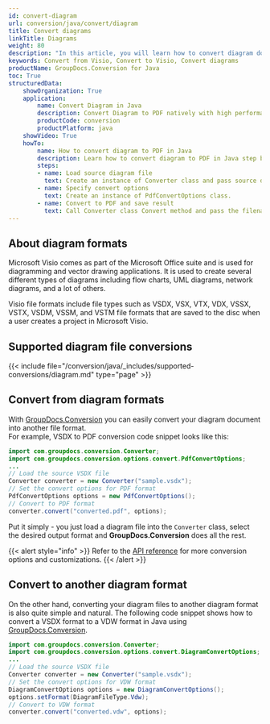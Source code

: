 ```yaml
---
id: convert-diagram
url: conversion/java/convert/diagram
title: Convert diagrams
linkTitle: Diagrams
weight: 80
description: "In this article, you will learn how to convert diagram documents to other formats or another diagram format with GroupDocs.Conversion for Java."
keywords: Convert from Visio, Convert to Visio, Convert diagrams
productName: GroupDocs.Conversion for Java
toc: True
structuredData:
    showOrganization: True
    application:    
        name: Convert Diagram in Java    
        description: Convert Diagram to PDF natively with high performance using Java language and GroupDocs.Conversion for Java APIs
        productCode: conversion
        productPlatform: java 
    showVideo: True
    howTo:
        name: How to convert diagram to PDF in Java 
        description: Learn how to convert diagram to PDF in Java step by step
        steps:
        - name: Load source diagram file 
          text: Create an instance of Converter class and pass source diagram file path as a constructor parameter. You may specify absolute or relative file paths as per your requirements. 
        - name: Specify convert options 
          text: Create an instance of PdfConvertOptions class.
        - name: Convert to PDF and save result 
          text: Call Converter class Convert method and pass the filename for the converted PDF file and the PdfConvertOptions object from the previous step as parameters.
---
```


## About diagram formats

Microsoft Visio comes as part of the Microsoft Office suite and is used for diagramming and vector drawing applications. It is used to create several different types of diagrams including flow charts, UML diagrams, network diagrams, and a lot of others.

Visio file formats include file types such as VSDX, VSX, VTX, VDX, VSSX, VSTX, VSDM, VSSM, and VSTM file formats that are saved to the disc when a user creates a project in Microsoft Visio.

## Supported diagram file conversions

{{< include file="/conversion/java/_includes/supported-conversions/diagram.md" type="page" >}}

## Convert from diagram formats

With [GroupDocs.Conversion](https://products.groupdocs.com/conversion/java) you can easily convert your diagram document into another file format.  
For example, VSDX to PDF conversion code snippet looks like this:

```java
import com.groupdocs.conversion.Converter;
import com.groupdocs.conversion.options.convert.PdfConvertOptions;
...
// Load the source VSDX file
Converter converter = new Converter("sample.vsdx");
// Set the convert options for PDF format
PdfConvertOptions options = new PdfConvertOptions();
// Convert to PDF format
converter.convert("converted.pdf", options);
```

Put it simply - you just load a diagram file into the `Converter` class, select the desired output format and **GroupDocs.Conversion** does all the rest.  

{{< alert style="info" >}}
Refer to the [API reference](https://reference.groupdocs.com/conversion/java/groupdocs.conversion.options.convert) for more conversion options and customizations.
{{< /alert >}}

## Convert to another diagram format

On the other hand, converting your diagram files to another diagram format is also quite simple and natural.
The following code snippet shows how to convert a VSDX format to a VDW format in Java using [GroupDocs.Conversion](https://products.groupdocs.com/conversion/java).

```java
import com.groupdocs.conversion.Converter;
import com.groupdocs.conversion.options.convert.DiagramConvertOptions;
...
// Load the source VSDX file
Converter converter = new Converter("sample.vsdx");
// Set the convert options for VDW format
DiagramConvertOptions options = new DiagramConvertOptions();
options.setFormat(DiagramFileType.Vdw);
// Convert to VDW format
converter.convert("converted.vdw", options);
```
